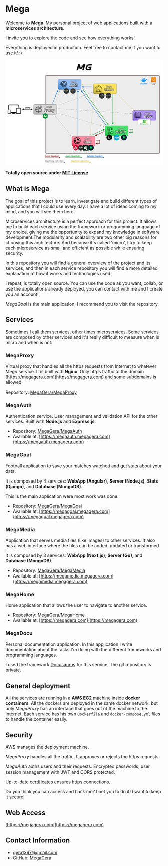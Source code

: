 # Mega

Welcome to **Mega**. My personal project of web applications built with a **microservices architecture**.

I invite you to explore the code and see how everything works!

Everything is deployed in production. Feel free to contact me if you want to use it! :)

![Main Architecture](static/architecture_main_title.png)

**Totally open source under [MIT License](LICENSE)**

## What is Mega

The goal of this project is to learn, investigate and build different types of applications that I could use every day. I have a lot of ideas coming to my mind, and you will see them here.

Microservices architecture is a perfect approach for this project. It allows me to build each service using the framework or programming language of my choice, giving me the opportunity to expand my knowledge in software development.The modularity and scalability are two other big reasons for choosing this architecture. And because it's called 'micro', I try to keep each microservice as small and efficient as possible while ensuring security.

In this repository you will find a general overview of the project and its services, and then in each service repository you will find a more detailed explanation of how it works and technologies used.

I repeat, is totally open source. You can use the code as you want, collab, or use the applications already deployed, you can contact with me and I create you an account!

*MegaGoal* is the main application, I recommend you to visit the repository.

## Services

Sometimes I call them services, other times microservices. Some services are composed by other services and it's really difficult to measure when is micro and when is not.

### MegaProxy

Virtual proxy that handles all the https requests from Internet to whatever *Mega* service. It is built with **Nginx**. Only https traffic to the domain [https://megagera.com](https://megagera.com) and some subdomains is allowed.

Repository: [MegaGera/MegaProxy](https://github.com/MegaGera/MegaProxy)

### MegaAuth

Authentication service. User management and validation API for the other services. Built with **Node.js** and **Express.js**. 

- Repository: [MegaGera/MegaAuth](https://github.com/MegaGera/MegaAuth)
- Available at: [https://megaauth.megagera.com](https://megaauth.megagera.com)

### MegaGoal

Football application to save your matches watched and get stats about your data.

It is composed by 4 services: **WebApp (Angular)**, **Server (Node.js)**, **Stats (Django)**, and **Database (MongoDB)**.

This is the main application were most work was done.

- Repository: [MegaGera/MegaGoal](https://github.com/MegaGera/MegaGoal)
- Available at: [https://megagoal.megagera.com](https://megagoal.megagera.com)

### MegaMedia

Application that serves media files (like images) to other services. It also has a web interface where the files can be added, updated or transformed.

It is composed by 3 services: **WebApp (Next.js)**, **Server (Go)**, and **Database (MongoDB)**.

- Repository: [MegaGera/MegaMedia](https://github.com/MegaGera/MegaMedia)
- Available at: [https://megamedia.megagera.com](https://megamedia.megagera.com)

### MegaHome

Home application that allows the user to navigate to another service.

- Repository: [MegaGera/MegaHome](https://github.com/MegaGera/MegaHome)
- Available at: [https://megagera.com](https://megagera.com)

### MegaDocu

Personal documentation application. In this application I write documentation about the tasks I'm doing with the different frameworks and programming languages.

I used the framework [Docusaurus](https://docusaurus.io/) for this service. The git repository is private.

## General deployment

All the services are running in a **AWS EC2** machine inside **docker containers**. All the dockers are deployed in the same docker network, but only *MegaProxy* has an interface that goes out of the machine to the Internet. Each service has his own `Dockerfile` and `docker-compose.yml` files to handle the container easily.

## Security

AWS manages the deployment machine.

*MegaProxy* handles all the traffic. It approves or rejects the https requests.

*MegaAuth* auths users and their requests. Encrypted passwords, user session management with JWT and CORS protected.

Up-to-date certificates ensures https connections.

Do you think you can access and hack me? I bet you to do it! I want to keep it secure!

## Web Access

[https://megagera.com](https://megagera.com)

## Contact Information

- gera1397@gmail.com
- GitHub: [MegaGera](https://github.com/MegaGera)
